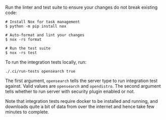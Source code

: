 Run the linter and test suite to ensure your changes do not break existing code:

```
# Install Nox for task management
$ python -m pip install nox

# Auto-format and lint your changes
$ nox -rs format

# Run the test suite
$ nox -rs test
```

To run the integration tests locally, run:

```
./.ci/run-tests opensearch true
```

The first argument, `opensearch` tells the server type to run integration test against. Valid values are `opensearch` and `opendistro`. The second argument tells whether to run server with security plugin enabled or not.

Note that integration tests require docker to be installed and running, and downloads quite a bit of data from over the internet and hence take few minutes to complete.
